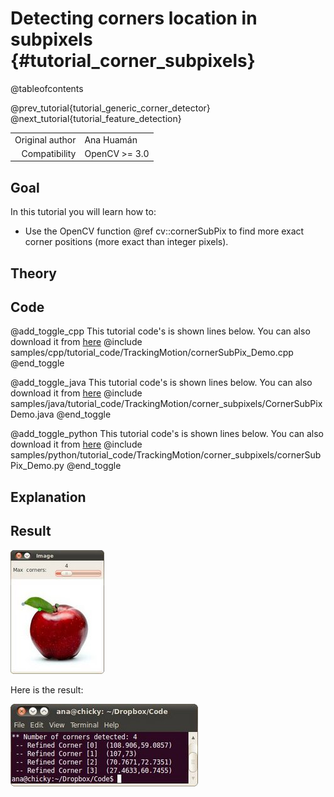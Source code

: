 Detecting corners location in subpixels {#tutorial_corner_subpixels}
=======================================

@tableofcontents

@prev_tutorial{tutorial_generic_corner_detector}
@next_tutorial{tutorial_feature_detection}

|    |    |
| -: | :- |
| Original author | Ana Huamán |
| Compatibility | OpenCV >= 3.0 |

Goal
----

In this tutorial you will learn how to:

-   Use the OpenCV function @ref cv::cornerSubPix to find more exact corner positions (more exact
    than integer pixels).

Theory
------

Code
----

@add_toggle_cpp
This tutorial code's is shown lines below. You can also download it from
[here](https://github.com/opencv/opencv/tree/master/samples/cpp/tutorial_code/TrackingMotion/cornerSubPix_Demo.cpp)
@include samples/cpp/tutorial_code/TrackingMotion/cornerSubPix_Demo.cpp
@end_toggle

@add_toggle_java
This tutorial code's is shown lines below. You can also download it from
[here](https://github.com/opencv/opencv/tree/master/samples/java/tutorial_code/TrackingMotion/corner_subpixels/CornerSubPixDemo.java)
@include samples/java/tutorial_code/TrackingMotion/corner_subpixels/CornerSubPixDemo.java
@end_toggle

@add_toggle_python
This tutorial code's is shown lines below. You can also download it from
[here](https://github.com/opencv/opencv/tree/master/samples/python/tutorial_code/TrackingMotion/corner_subpixels/cornerSubPix_Demo.py)
@include samples/python/tutorial_code/TrackingMotion/corner_subpixels/cornerSubPix_Demo.py
@end_toggle

Explanation
-----------

Result
------

![](images/Corner_Subpixels_Original_Image.jpg)

Here is the result:

![](images/Corner_Subpixels_Result.jpg)
